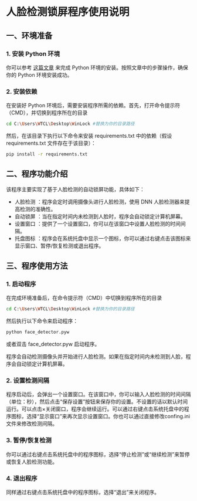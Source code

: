 # 人脸检测锁屏程序使用说明
## 一、环境准备
### 1. 安装 Python 环境
你可以参考 [这篇文章](https://blog.csdn.net/u014164303/article/details/146024500) 来完成 Python 环境的安装。按照文章中的步骤操作，确保你的 Python 环境安装成功。

### 2. 安装依赖
在安装好 Python 环境后，需要安装程序所需的依赖。首先，打开命令提示符（CMD），并切换到程序所在的目录  
```bash
cd C:\Users\WTCL\Desktop\WinLock #替换为你的目录路径
 ```
 然后，在该目录下执行以下命令来安装 requirements.txt 中的依赖（假设 requirements.txt 文件存在于该目录）：

```bash
pip install -r requirements.txt
 ```

## 二、程序功能介绍
该程序主要实现了基于人脸检测的自动锁屏功能，具体如下：

- 人脸检测 ：程序会定时调用摄像头进行人脸检测，使用 DNN 人脸检测器来提高检测的准确性。
- 自动锁屏 ：当在指定时间内未检测到人脸时，程序会自动锁定计算机屏幕。
- 设置窗口 ：提供了一个设置窗口，你可以在该窗口中设置人脸检测的时间间隔。
- 托盘图标 ：程序会在系统托盘中显示一个图标，你可以通过右键点击该图标来显示窗口、暂停/恢复检测或退出程序。
## 三、程序使用方法
### 1. 启动程序
在完成环境准备后，在命令提示符（CMD）中切换到程序所在的目录 
```bash
cd C:\Users\WTCL\Desktop\WinLock #替换为你的目录路径
 ``` 
 然后执行以下命令来启动程序：

```bash
python face_detector.pyw
 ```
 或者双击 face_detector.pyw 启动程序。

程序会自动检测摄像头并开始进行人脸检测。如果在指定时间内未检测到人脸，程序会自动锁定计算机屏幕。

### 2. 设置检测间隔
程序启动后，会弹出一个设置窗口。在该窗口中，你可以输入人脸检测的时间间隔（单位：秒），然后点击“保存设置”按钮来保存你的设置。不设置的话以默认时间运行。可以点击×关闭窗口，程序会继续运行。可以通过右键点击系统托盘中的程序图标，选择“显示窗口”来再次显示设置窗口。你也可以通过直接修改confing.ini文件来修改检测间隔。

### 3. 暂停/恢复检测
你可以通过右键点击系统托盘中的程序图标，选择“停止检测”或“继续检测”来暂停或恢复人脸检测功能。

### 4. 退出程序
同样通过右键点击系统托盘中的程序图标，选择“退出”来关闭程序。
